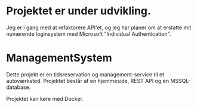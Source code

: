 # Projektet er under udvikling.

Jeg er i gang med at refaktorere API'et, og jeg har planer om at erstatte mit nuværende loginsystem med Microsoft "Individual Authentication".

# ManagementSystem

Dette projekt er en tidsreservation og management-service til et autoværksted.
Projektet består af en hjemmeside, REST API og en MSSQL-database.

Projektet kan køre med Docker.

